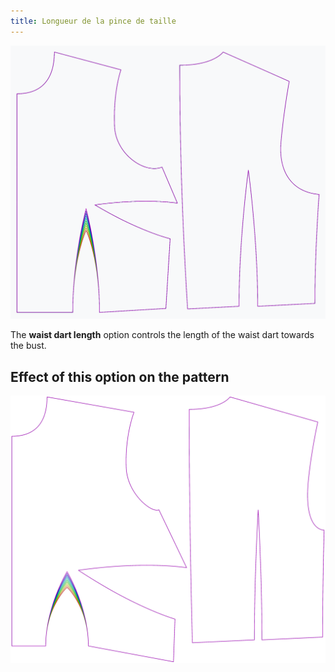 ```yaml
---
title: Longueur de la pince de taille
---
```


![The effect of the waist dart length option on the pattern](sample.png)

The **waist dart length** option controls the length of the waist dart towards the bust.


## Effect of this option on the pattern
![This image shows the effect of this option by superimposing several variants that have a different value for this option](bella_waistdartlength_sample.svg "Effect of this option on the pattern")